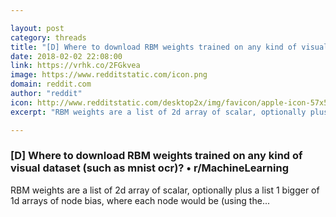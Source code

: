 ```yaml
---

layout: post
category: threads
title: "[D] Where to download RBM weights trained on any kind of visual dataset (such as mnist ocr)?"
date: 2018-02-02 22:08:00
link: https://vrhk.co/2FGkvea
image: https://www.redditstatic.com/icon.png
domain: reddit.com
author: "reddit"
icon: http://www.redditstatic.com/desktop2x/img/favicon/apple-icon-57x57.png
excerpt: "RBM weights are a list of 2d array of scalar, optionally plus a list 1 bigger of 1d arrays of node bias, where each node would be (using the..."

---
```


### [D] Where to download RBM weights trained on any kind of visual dataset (such as mnist ocr)? • r/MachineLearning

RBM weights are a list of 2d array of scalar, optionally plus a list 1 bigger of 1d arrays of node bias, where each node would be (using the...